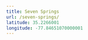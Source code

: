 ```yaml
---
title: Seven Springs
url: /seven-springs/
latitude: 35.2266001
longitude: -77.84651070000001
---
```

